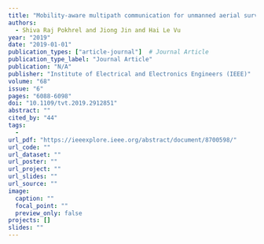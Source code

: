 ```yaml
---
title: "Mobility-aware multipath communication for unmanned aerial surveillance systems"
authors:
  - Shiva Raj Pokhrel and Jiong Jin and Hai Le Vu
year: "2019"
date: "2019-01-01"
publication_types: ["article-journal"]  # Journal Article
publication_type_label: "Journal Article"
publication: "N/A"
publisher: "Institute of Electrical and Electronics Engineers (IEEE)"
volume: "68"
issue: "6"
pages: "6088-6098"
doi: "10.1109/tvt.2019.2912851"
abstract: ""
cited_by: "44"
tags:
  - 
url_pdf: "https://ieeexplore.ieee.org/abstract/document/8700598/"
url_code: ""
url_dataset: ""
url_poster: ""
url_project: ""
url_slides: ""
url_source: ""
image:
  caption: ""
  focal_point: ""
  preview_only: false
projects: []
slides: ""
---
```

